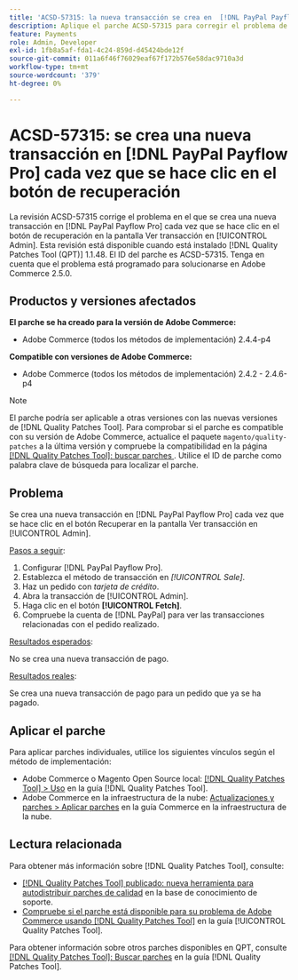 ```yaml
---
title: 'ACSD-57315: la nueva transacción se crea en  [!DNL PayPal Payflow Pro] cada vez que se hace clic en el botón de recuperación'
description: Aplique el parche ACSD-57315 para corregir el problema de Adobe Commerce en el que se crea una nueva transacción en  [!DNL PayPal Payflow Pro]  cada vez que se hace clic en el botón de recuperación en la pantalla Ver transacción en [!UICONTROL Admin].
feature: Payments
role: Admin, Developer
exl-id: 1fb8a5af-fda1-4c24-859d-d45424bde12f
source-git-commit: 011a6f46f76029eaf67f172b576e58dac9710a3d
workflow-type: tm+mt
source-wordcount: '379'
ht-degree: 0%

---
```


# ACSD-57315: se crea una nueva transacción en [!DNL PayPal Payflow Pro] cada vez que se hace clic en el botón de recuperación

La revisión ACSD-57315 corrige el problema en el que se crea una nueva transacción en [!DNL PayPal Payflow Pro] cada vez que se hace clic en el botón de recuperación en la pantalla Ver transacción en [!UICONTROL Admin]. Esta revisión está disponible cuando está instalado [!DNL Quality Patches Tool (QPT)] 1.1.48. El ID del parche es ACSD-57315. Tenga en cuenta que el problema está programado para solucionarse en Adobe Commerce 2.5.0.

## Productos y versiones afectados

**El parche se ha creado para la versión de Adobe Commerce:**

* Adobe Commerce (todos los métodos de implementación) 2.4.4-p4

**Compatible con versiones de Adobe Commerce:**

* Adobe Commerce (todos los métodos de implementación) 2.4.2 - 2.4.6-p4

>[!NOTE]
>
>El parche podría ser aplicable a otras versiones con las nuevas versiones de [!DNL Quality Patches Tool]. Para comprobar si el parche es compatible con su versión de Adobe Commerce, actualice el paquete `magento/quality-patches` a la última versión y compruebe la compatibilidad en la página [[!DNL Quality Patches Tool]: buscar parches ](https://experienceleague.adobe.com/tools/commerce-quality-patches/index.html?lang=es). Utilice el ID de parche como palabra clave de búsqueda para localizar el parche.

## Problema

Se crea una nueva transacción en [!DNL PayPal Payflow Pro] cada vez que se hace clic en el botón Recuperar en la pantalla Ver transacción en [!UICONTROL Admin].

<u>Pasos a seguir</u>:

1. Configurar [!DNL PayPal Payflow Pro].
1. Establezca el método de transacción en *[!UICONTROL Sale]*.
1. Haz un pedido con *tarjeta de crédito*.
1. Abra la transacción de [!UICONTROL Admin].
1. Haga clic en el botón **[!UICONTROL Fetch]**.
1. Compruebe la cuenta de [!DNL PayPal] para ver las transacciones relacionadas con el pedido realizado.

<u>Resultados esperados</u>:

No se crea una nueva transacción de pago.

<u>Resultados reales</u>:

Se crea una nueva transacción de pago para un pedido que ya se ha pagado.

## Aplicar el parche

Para aplicar parches individuales, utilice los siguientes vínculos según el método de implementación:

* Adobe Commerce o Magento Open Source local: [[!DNL Quality Patches Tool] > Uso](/help/tools/quality-patches-tool/usage.md) en la guía [!DNL Quality Patches Tool].
* Adobe Commerce en la infraestructura de la nube: [Actualizaciones y parches > Aplicar parches](https://experienceleague.adobe.com/docs/commerce-cloud-service/user-guide/develop/upgrade/apply-patches.html?lang=es) en la guía Commerce en la infraestructura de la nube.

## Lectura relacionada

Para obtener más información sobre [!DNL Quality Patches Tool], consulte:

* [[!DNL Quality Patches Tool] publicado: nueva herramienta para autodistribuir parches de calidad](https://experienceleague.adobe.com/es/docs/commerce-operations/tools/quality-patches-tool/quality-patches-tool-to-self-serve-quality-patches) en la base de conocimiento de soporte.
* [Compruebe si el parche está disponible para su problema de Adobe Commerce usando [!DNL Quality Patches Tool]](/help/tools/quality-patches-tool/patches-available-in-qpt/check-patch-for-magento-issue-with-magento-quality-patches.md) en la guía [!UICONTROL Quality Patches Tool].


Para obtener información sobre otros parches disponibles en QPT, consulte [[!DNL Quality Patches Tool]: Buscar parches](https://experienceleague.adobe.com/tools/commerce-quality-patches/index.html?lang=es) en la guía [!DNL Quality Patches Tool].
